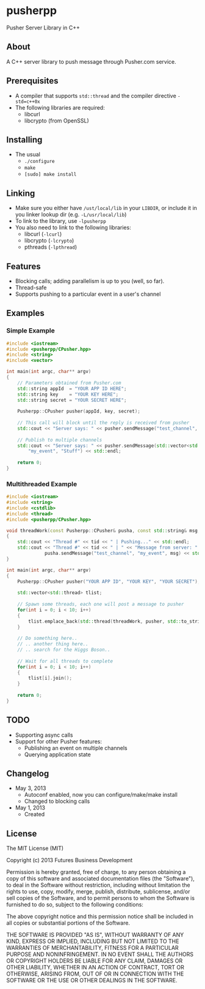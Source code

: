 pusherpp
=========

Pusher Server Library in C++

About
-----
A C++ server library to push message through Pusher.com service.

Prerequisites
-------------
+ A compiler that supports `std::thread` and the compiler directive `-std=c++0x`
+ The following libraries are required:
	- libcurl
	- libcrypto (from OpenSSL)

Installing
----------
+ The usual
	- `./configure`
	- `make`
	- `[sudo] make install`

Linking
-------
+ Make sure you either have `/ust/local/lib` in your `LIBDIR`, or include it in you linker lookup dir (e.g. `-L/usr/local/lib`)
+ To link to the library, use `-lpusherpp`
+ You also need to link to the following libraries:
	- libcurl (`-lcurl`)
	- libcrypto (`-lcrypto`)
	- pthreads (`-lpthread`)

Features
--------
+ Blocking calls; adding parallelism is up to you (well, so far).
+ Thread-safe
+ Supports pushing to a particular event in a user's channel

Examples
--------
### Simple Example
```C++
#include <iostream>
#include <pusherpp/CPusher.hpp>
#include <string>
#include <vector>

int main(int argc, char** argv)
{
	// Parameters obtained from Pusher.com
	std::string appId  = "YOUR APP ID HERE";
	std::string key    = "YOUR KEY HERE";
	std::string secret = "YOUR SECRET HERE";
	
	Pusherpp::CPusher pusher(appId, key, secret);
	
	// This call will block until the reply is received from pusher
	std::cout << "Server says: " << pusher.sendMessage("test_channel", "my_event", "Stuff") << std::endl;
	
	// Publish to multiple channels
	std::cout << "Server says: " << pusher.sendMessage(std::vector<std::string>({"test_channel", "test_channel2"}), 
		"my_event", "Stuff") << std::endl;
	
	return 0;
}
```

### Multithreaded Example
```C++
#include <iostream>
#include <string>
#include <cstdlib>
#include <thread>
#include <pusherpp/CPusher.hpp>

void threadWork(const Pusherpp::CPusher& pusha, const std::string& msg, int tid)
{
	std::cout << "Thread #" << tid << " | Pushing..." << std::endl;
	std::cout << "Thread #" << tid << " | " << "Message from server: " <<
			  pusha.sendMessage("test_channel", "my_event", msg) << std::endl;
}

int main(int argc, char** argv) 
{
	Pusherpp::CPusher pusher("YOUR APP ID", "YOUR KEY", "YOUR SECRET");
	
	std::vector<std::thread> tlist;
	
	// Spawn some threads, each one will post a message to pusher
	for(int i = 0; i < 10; i++)
	{
		tlist.emplace_back(std::thread(threadWork, pusher, std::to_string(i), i));
	}
	
	// Do something here..
	// .. another thing here..
	// .. search for the Higgs Boson..
	
	// Wait for all threads to complete
	for(int i = 0; i < 10; i++)
	{
		tlist[i].join();
	}
	
	return 0;
}

```

TODO
----
+ Supporting async calls
+ Support for other Pusher features:
	- Publishing an event on multiple channels
	- Querying application state 

Changelog
---------
+ May 3, 2013
	- Autoconf enabled, now you  can configure/make/make install
	- Changed to blocking calls
+ May 1, 2013
	- Created
	
License
-------
The MIT License (MIT)

Copyright (c) 2013 Futures Business Development

Permission is hereby granted, free of charge, to any person obtaining a copy
of this software and associated documentation files (the "Software"), to deal
in the Software without restriction, including without limitation the rights
to use, copy, modify, merge, publish, distribute, sublicense, and/or sell
copies of the Software, and to permit persons to whom the Software is
furnished to do so, subject to the following conditions:

The above copyright notice and this permission notice shall be included in
all copies or substantial portions of the Software.

THE SOFTWARE IS PROVIDED "AS IS", WITHOUT WARRANTY OF ANY KIND, EXPRESS OR
IMPLIED, INCLUDING BUT NOT LIMITED TO THE WARRANTIES OF MERCHANTABILITY,
FITNESS FOR A PARTICULAR PURPOSE AND NONINFRINGEMENT. IN NO EVENT SHALL THE
AUTHORS OR COPYRIGHT HOLDERS BE LIABLE FOR ANY CLAIM, DAMAGES OR OTHER
LIABILITY, WHETHER IN AN ACTION OF CONTRACT, TORT OR OTHERWISE, ARISING FROM,
OUT OF OR IN CONNECTION WITH THE SOFTWARE OR THE USE OR OTHER DEALINGS IN
THE SOFTWARE.

